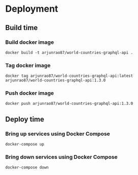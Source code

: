 # Deployment

## Build time

### Build docker image
```
docker build -t arjunrao87/world-countries-graphql-api .
```

### Tag docker image
```
docker tag arjunrao87/world-countries-graphql-api:latest arjunrao87/world-countries-graphql-api:1.3.0
```

### Push docker image
```
docker push arjunrao87/world-countries-graphql-api:1.3.0
```

## Deploy time

### Bring up services using Docker Compose
```
docker-compose up
```

### Bring down services using Docker Compose
```
docker-compose down
```